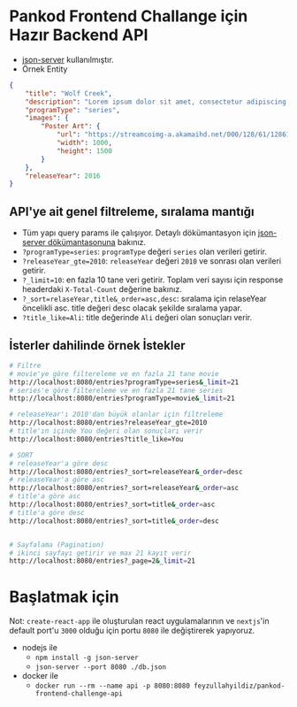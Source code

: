 # Pankod Frontend Challange için Hazır Backend API
- [json-server](https://www.npmjs.com/package/json-server) kullanılmıştır.
- Örnek Entity
```json
{
    "title": "Wolf Creek",
    "description": "Lorem ipsum dolor sit amet, consectetur adipiscing elit",
    "programType": "series",
    "images": {
        "Poster Art": {
            "url": "https://streamcoimg-a.akamaihd.net/000/128/61/12861-PosterArt-ec32a81986a45eac7e080112075ab466.jpg",
            "width": 1000,
            "height": 1500
        }
    },
    "releaseYear": 2016
}
```

## API'ye ait genel filtreleme, sıralama mantığı
- Tüm yapı query params ile çalışıyor. Detaylı dökümantasyon için [json-server dökümantasonuna](https://www.npmjs.com/package/json-server#filter) bakınız.
- `?programType=series`: `programType` değeri `series` olan verileri getirir.
- `?releaseYear_gte=2010`:  `releaseYear` değeri `2010` ve sonrası olan verileri getirir.
- `?_limit=10`: en fazla 10 tane veri getirir. Toplam veri sayısı için response headerdaki `X-Total-Count` değerine bakınız.
- `?_sort=relaseYear,title&_order=asc,desc`: sıralama için relaseYear öncelikli asc. title değeri desc olacak şekilde sıralama yapar.
- `?title_like=Ali`: title değerinde `Ali` değeri olan sonuçları verir.


## İsterler dahilinde örnek İstekler
```bash
# Filtre
# movie'ye göre filtereleme ve en fazla 21 tane movie
http://localhost:8080/entries?programType=series&_limit=21
# series'e göre filtereleme ve en fazla 21 tane series
http://localhost:8080/entries?programType=movie&_limit=21

# releaseYear'ı 2010'dan büyük olanlar için filtreleme
http://localhost:8080/entries?releaseYear_gte=2010
# title'ın içinde You değeri olan sonuçları verir
http://localhost:8080/entries?title_like=You

# SORT
# releaseYear'a göre desc
http://localhost:8080/entries?_sort=releaseYear&_order=desc
# releaseYear'a göre asc
http://localhost:8080/entries?_sort=releaseYear&_order=asc
# title'a göre asc
http://localhost:8080/entries?_sort=title&_order=asc
# title'a göre desc
http://localhost:8080/entries?_sort=title&_order=desc


# Sayfalama (Pagination)
# ikinci sayfayı getirir ve max 21 kayıt verir
http://localhost:8080/entries?_page=2&_limit=21

```

# Başlatmak için
Not: `create-react-app` ile oluşturulan react uygulamalarının ve `nextjs`'in default port'u `3000` olduğu için portu `8080` ile değiştirerek yapıyoruz.
- nodejs ile
    - `npm install -g json-server`
    - `json-server --port 8080 ./db.json`
- docker ile
    - `docker run --rm --name api -p 8080:8080 feyzullahyildiz/pankod-frontend-challenge-api`